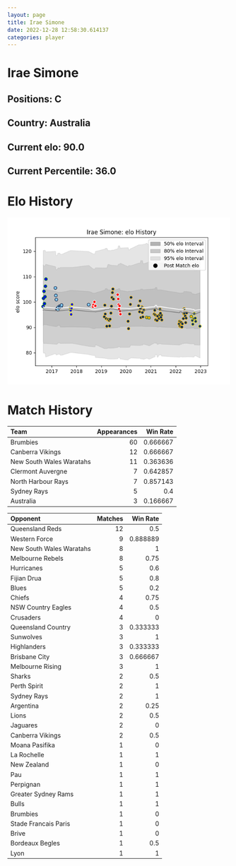```yaml
---  
layout: page  
title: Irae Simone  
date: 2022-12-28 12:58:30.614137  
categories: player  
---
```

# Irae Simone

## Positions: C

## Country: Australia

## Current elo: 90.0

## Current Percentile: 36.0

# Elo History


![elo history](history_IraeSimone.png)
# Match History


| Team                     |   Appearances |   Win Rate |
|:-------------------------|--------------:|-----------:|
| Brumbies                 |            60 |   0.666667 |
| Canberra Vikings         |            12 |   0.666667 |
| New South Wales Waratahs |            11 |   0.363636 |
| Clermont Auvergne        |             7 |   0.642857 |
| North Harbour Rays       |             7 |   0.857143 |
| Sydney Rays              |             5 |   0.4      |
| Australia                |             3 |   0.166667 |

| Opponent                 |   Matches |   Win Rate |
|:-------------------------|----------:|-----------:|
| Queensland Reds          |        12 |   0.5      |
| Western Force            |         9 |   0.888889 |
| New South Wales Waratahs |         8 |   1        |
| Melbourne Rebels         |         8 |   0.75     |
| Hurricanes               |         5 |   0.6      |
| Fijian Drua              |         5 |   0.8      |
| Blues                    |         5 |   0.2      |
| Chiefs                   |         4 |   0.75     |
| NSW Country Eagles       |         4 |   0.5      |
| Crusaders                |         4 |   0        |
| Queensland Country       |         3 |   0.333333 |
| Sunwolves                |         3 |   1        |
| Highlanders              |         3 |   0.333333 |
| Brisbane City            |         3 |   0.666667 |
| Melbourne Rising         |         3 |   1        |
| Sharks                   |         2 |   0.5      |
| Perth Spirit             |         2 |   1        |
| Sydney Rays              |         2 |   1        |
| Argentina                |         2 |   0.25     |
| Lions                    |         2 |   0.5      |
| Jaguares                 |         2 |   0        |
| Canberra Vikings         |         2 |   0.5      |
| Moana Pasifika           |         1 |   0        |
| La Rochelle              |         1 |   1        |
| New Zealand              |         1 |   0        |
| Pau                      |         1 |   1        |
| Perpignan                |         1 |   1        |
| Greater Sydney Rams      |         1 |   1        |
| Bulls                    |         1 |   1        |
| Brumbies                 |         1 |   0        |
| Stade Francais Paris     |         1 |   0        |
| Brive                    |         1 |   0        |
| Bordeaux Begles          |         1 |   0.5      |
| Lyon                     |         1 |   1        |